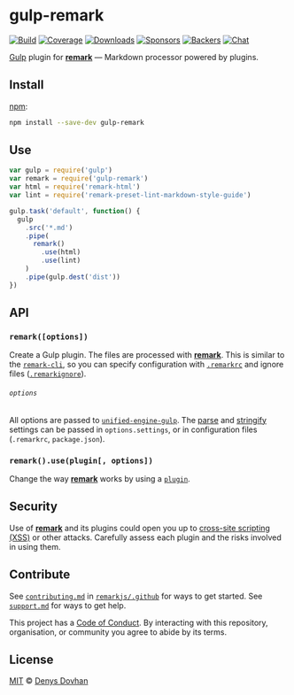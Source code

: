 # gulp-remark

[![Build][build-badge]][build]
[![Coverage][coverage-badge]][coverage]
[![Downloads][downloads-badge]][downloads]
[![Sponsors][sponsors-badge]][collective]
[![Backers][backers-badge]][collective]
[![Chat][chat-badge]][chat]

[Gulp][] plugin for [**remark**][remark] — Markdown processor powered by
plugins.

## Install

[npm][]:

```sh
npm install --save-dev gulp-remark
```

## Use

```js
var gulp = require('gulp')
var remark = require('gulp-remark')
var html = require('remark-html')
var lint = require('remark-preset-lint-markdown-style-guide')

gulp.task('default', function() {
  gulp
    .src('*.md')
    .pipe(
      remark()
        .use(html)
        .use(lint)
    )
    .pipe(gulp.dest('dist'))
})
```

## API

### `remark([options])`

Create a Gulp plugin.
The files are processed with [**remark**][remark].
This is similar to the [`remark-cli`][cli], so you can specify configuration
with [`.remarkrc`][remarkrc] and ignore files ([`.remarkignore`][remarkignore]).

###### `options`

All options are passed to [`unified-engine-gulp`][engine].
The [parse][remark-parse-settings] and [stringify][remark-stringify-settings]
settings can be passed in `options.settings`, or in configuration files
(`.remarkrc`, `package.json`).

### `remark().use(plugin[, options])`

Change the way [**remark**][remark] works by using a [`plugin`][remark-plugins].

## Security

Use of [**remark**][remark] and its plugins could open you up to
[cross-site scripting (XSS)][xss] or other attacks.
Carefully assess each plugin and the risks involved in using them.

## Contribute

See [`contributing.md`][contributing] in [`remarkjs/.github`][health] for ways
to get started.
See [`support.md`][support] for ways to get help.

This project has a [Code of Conduct][coc].
By interacting with this repository, organisation, or community you agree to
abide by its terms.

## License

[MIT][license] © [Denys Dovhan][author]

<!-- Definitions -->

[build-badge]: https://img.shields.io/travis/remarkjs/gulp-remark/main.svg

[build]: https://travis-ci.org/remarkjs/gulp-remark

[coverage-badge]: https://img.shields.io/codecov/c/github/remarkjs/gulp-remark.svg

[coverage]: https://codecov.io/github/remarkjs/gulp-remark

[downloads-badge]: https://img.shields.io/npm/dm/gulp-remark.svg

[downloads]: https://www.npmjs.com/package/gulp-remark

[sponsors-badge]: https://opencollective.com/unified/sponsors/badge.svg

[backers-badge]: https://opencollective.com/unified/backers/badge.svg

[collective]: https://opencollective.com/unified

[chat-badge]: https://img.shields.io/badge/chat-discussions-success.svg

[chat]: https://github.com/remarkjs/remark/discussions

[npm]: https://docs.npmjs.com/cli/install

[health]: https://github.com/remarkjs/.github

[contributing]: https://github.com/remarkjs/.github/blob/HEAD/contributing.md

[support]: https://github.com/remarkjs/.github/blob/HEAD/support.md

[coc]: https://github.com/remarkjs/.github/blob/HEAD/code-of-conduct.md

[license]: license

[author]: https://denysdovhan.com

[remark]: https://github.com/remarkjs/remark

[gulp]: https://github.com/gulpjs/gulp

[cli]: https://github.com/remarkjs/remark/tree/HEAD/packages/remark-cli

[remarkrc]: https://github.com/unifiedjs/unified-engine/blob/HEAD/doc/configure.md

[remarkignore]: https://github.com/unifiedjs/unified-engine/blob/HEAD/doc/ignore.md

[remark-plugins]: https://github.com/remarkjs/remark/blob/HEAD/doc/plugins.md

[remark-parse-settings]: https://github.com/remarkjs/remark/tree/HEAD/packages/remark-parse#processoruseparse-options

[remark-stringify-settings]: https://github.com/remarkjs/remark/tree/HEAD/packages/remark-stringify#processorusestringify-options

[engine]: https://github.com/unifiedjs/unified-engine-gulp#engineoptions

[xss]: https://en.wikipedia.org/wiki/Cross-site_scripting
